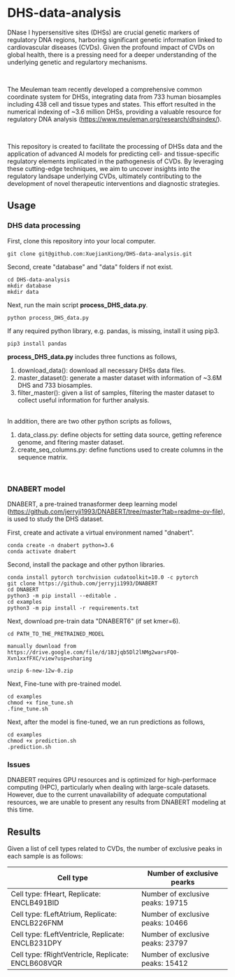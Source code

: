 # DHS-data-analysis

DNase I hypersensitive sites (DHSs) are crucial genetic markers of regulatory DNA regions, harboring significant genetic information linked to cardiovascular diseases (CVDs). Given the profound impact of CVDs on global health, there is a pressing need for a deeper understanding of the underlying genetic and regulartory mechanisms.

<!-- blank line -->
<br>
<!-- blank line -->

The Meuleman team recently developed a comprehensive common coordinate system for DHSs, integrating data from 733 human biosamples including 438 cell and tissue types and states. This effort resulted in the numerical indexing of ~3.6 million DHSs, providing a valuable resource for regulatory DNA analysis (https://www.meuleman.org/research/dhsindex/).

<!-- blank line -->
<br>
<!-- blank line -->

This repository is created to facilitate the processing of DHSs data and the application of advanced AI models for predicting cell- and tissue-specific regulatory elements implicated in the pathogenesis of CVDs. By leveraging these cutting-edge techniques, we aim to uncover insights into the regulatory landsape underlying CVDs, ultimately contributing to the development of novel therapeutic interventions and diagnostic strategies.

## Usage

### DHS data processing

First, clone this repository into your local computer.

```
git clone git@github.com:XuejianXiong/DHS-data-analysis.git
```

Second, create "database" and "data" folders if not exist.

```
cd DHS-data-analysis
mkdir database
mkdir data
```

Next, run the main script **process_DHS_data.py**. 

```
python process_DHS_data.py
```

If any required python library, e.g. pandas, is missing, install it using pip3.

```
pip3 install pandas
``` 


**process_DHS_data.py** includes three functions as follows,

1) download_data(): download all necessary DHSs data files.
2) master_dataset(): generate a master dataset with information of ~3.6M DHS and 733 biosamples.
3) filter_master(): given a list of samples, filtering the master dataset to collect useful information for further analysis.
<!-- blank line -->
<br>
<!-- blank line -->
In addition, there are two other python scripts as follows,

1) data_class.py: define objects for setting data source, getting reference genome, and fitering master dataset.
2) create_seq_columns.py: define functions used to create columns in the sequence matrix.
<!-- blank line -->
<br>
<!-- blank line -->


### DNABERT model

DNABERT, a pre-trained tranasformer deep learning model (https://github.com/jerryji1993/DNABERT/tree/master?tab=readme-ov-file), is used to study the DHS dataset. 

First, create and activate a virtual environment named "dnabert".

```
conda create -n dnabert python=3.6
conda activate dnabert
```

Second, install the package and other python libraries.

```
conda install pytorch torchvision cudatoolkit=10.0 -c pytorch
git clone https://github.com/jerryji1993/DNABERT
cd DNABERT
python3 -m pip install --editable .
cd examples
python3 -m pip install -r requirements.txt
```

Next, download pre-train data "DNABERT6" (if set kmer=6).

```
cd PATH_TO_THE_PRETRAINED_MODEL

manually download from 
https://drive.google.com/file/d/1BJjqb5Dl2lNMg2warsFQ0-Xvn1xxfFXC/view?usp=sharing

unzip 6-new-12w-0.zip
```

Next, Fine-tune with pre-trained model.

```
cd examples
chmod +x fine_tune.sh
.fine_tune.sh
```

Next, after the model is fine-tuned, we an run predictions as follows,
```
cd examples
chmod +x prediction.sh
.prediction.sh
```

### Issues

DNABERT requires GPU resources and is optimized for high-performace computing (HPC), particularly when dealing with large-scale datasets. However, due to the current unavailability of adequate computational resources, we are unable to present any results from DNABERT modeling at this time.


## Results

Given a list of cell types related to CVDs, the number of exclusive peaks in each sample is as follows:

| Cell type | Number of exclusive pearks|
| ---- | ---- |
| Cell type: fHeart, Replicate: ENCLB491BID | Number of exclusive peaks: 19715 |
| Cell type: fLeftAtrium, Replicate: ENCLB226FNM | Number of exclusive peaks: 10466 |
| Cell type: fLeftVentricle, Replicate: ENCLB231DPY | Number of exclusive peaks: 23797 |
| Cell type: fRightVentricle, Replicate: ENCLB608VQR | Number of exclusive peaks: 15412 |
